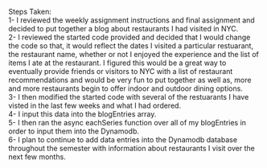 Steps Taken:
<br />1- I reviewed the weekly assignment instructions and final assignment and decided to put together a blog about restaurants I had visited in NYC.
<br /> 2- I reviewed the started code provided and decided that I would change the code so that, it would reflect the dates I visited a particular restuarant,
the restaurant name, whether or not I enjoyed the experience and the list of items I ate at the restaurant. I figured this would be 
a great way to eventually provide friends or visitors to NYC with a list of restaurant recommendations and would be very fun to put together as well as, 
more and more restaurants begin to offer indoor and outdoor dining options. 
<br /> 3- I then modified the started code with several of the restuarants I have visted in the last few weeks and what I had ordered. 
<br /> 4- I input this data into the blogEntries array. 
<br /> 5- I then ran the async eachSeries function over all of my blogEntries in order to input them into the Dynamodb. 
<br /> 6- I plan to continue to add data entries into the Dynamodb database throughout the semester with information about restaurants I visit over the next few months. 